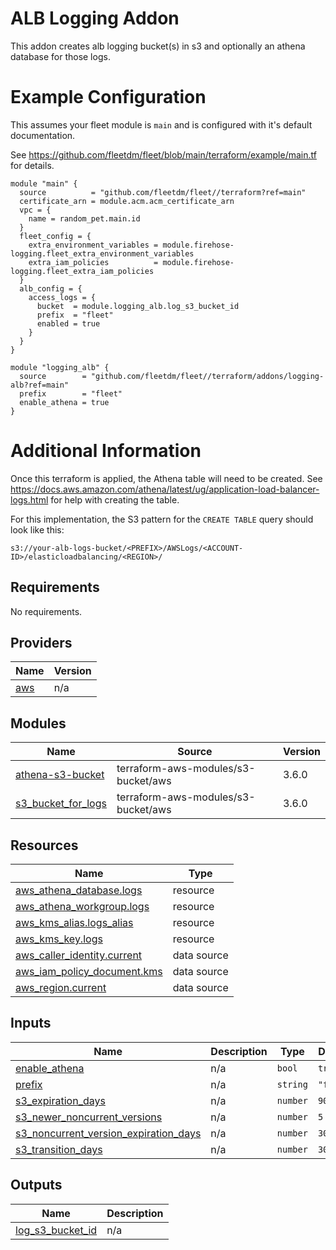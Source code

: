 # ALB Logging Addon
This addon creates alb logging bucket(s) in s3 and optionally an athena database for those logs.

# Example Configuration

This assumes your fleet module is `main` and is configured with it's default documentation.

See https://github.com/fleetdm/fleet/blob/main/terraform/example/main.tf for details.

```
module "main" {
  source          = "github.com/fleetdm/fleet//terraform?ref=main"
  certificate_arn = module.acm.acm_certificate_arn
  vpc = {
    name = random_pet.main.id
  }
  fleet_config = {
    extra_environment_variables = module.firehose-logging.fleet_extra_environment_variables
    extra_iam_policies          = module.firehose-logging.fleet_extra_iam_policies
  }
  alb_config = {
    access_logs = {
      bucket  = module.logging_alb.log_s3_bucket_id
      prefix  = "fleet"
      enabled = true
    }
  }
}

module "logging_alb" {
  source        = "github.com/fleetdm/fleet//terraform/addons/logging-alb?ref=main"
  prefix        = "fleet"
  enable_athena = true
}
```

# Additional Information

Once this terraform is applied, the Athena table will need to be created.  See https://docs.aws.amazon.com/athena/latest/ug/application-load-balancer-logs.html for help with creating the table.

For this implementation, the S3 pattern for the `CREATE TABLE` query should look like this:

```
s3://your-alb-logs-bucket/<PREFIX>/AWSLogs/<ACCOUNT-ID>/elasticloadbalancing/<REGION>/
```

## Requirements

No requirements.

## Providers

| Name | Version |
|------|---------|
| <a name="provider_aws"></a> [aws](#provider\_aws) | n/a |

## Modules

| Name | Source | Version |
|------|--------|---------|
| <a name="module_athena-s3-bucket"></a> [athena-s3-bucket](#module\_athena-s3-bucket) | terraform-aws-modules/s3-bucket/aws | 3.6.0 |
| <a name="module_s3_bucket_for_logs"></a> [s3\_bucket\_for\_logs](#module\_s3\_bucket\_for\_logs) | terraform-aws-modules/s3-bucket/aws | 3.6.0 |

## Resources

| Name | Type |
|------|------|
| [aws_athena_database.logs](https://registry.terraform.io/providers/hashicorp/aws/latest/docs/resources/athena_database) | resource |
| [aws_athena_workgroup.logs](https://registry.terraform.io/providers/hashicorp/aws/latest/docs/resources/athena_workgroup) | resource |
| [aws_kms_alias.logs_alias](https://registry.terraform.io/providers/hashicorp/aws/latest/docs/resources/kms_alias) | resource |
| [aws_kms_key.logs](https://registry.terraform.io/providers/hashicorp/aws/latest/docs/resources/kms_key) | resource |
| [aws_caller_identity.current](https://registry.terraform.io/providers/hashicorp/aws/latest/docs/data-sources/caller_identity) | data source |
| [aws_iam_policy_document.kms](https://registry.terraform.io/providers/hashicorp/aws/latest/docs/data-sources/iam_policy_document) | data source |
| [aws_region.current](https://registry.terraform.io/providers/hashicorp/aws/latest/docs/data-sources/region) | data source |

## Inputs

| Name | Description | Type | Default | Required |
|------|-------------|------|---------|:--------:|
| <a name="input_enable_athena"></a> [enable\_athena](#input\_enable\_athena) | n/a | `bool` | `true` | no |
| <a name="input_prefix"></a> [prefix](#input\_prefix) | n/a | `string` | `"fleet"` | no |
| <a name="input_s3_expiration_days"></a> [s3\_expiration\_days](#input\_s3\_expiration\_days) | n/a | `number` | `90` | no |
| <a name="input_s3_newer_noncurrent_versions"></a> [s3\_newer\_noncurrent\_versions](#input\_s3\_newer\_noncurrent\_versions) | n/a | `number` | `5` | no |
| <a name="input_s3_noncurrent_version_expiration_days"></a> [s3\_noncurrent\_version\_expiration\_days](#input\_s3\_noncurrent\_version\_expiration\_days) | n/a | `number` | `30` | no |
| <a name="input_s3_transition_days"></a> [s3\_transition\_days](#input\_s3\_transition\_days) | n/a | `number` | `30` | no |

## Outputs

| Name | Description |
|------|-------------|
| <a name="output_log_s3_bucket_id"></a> [log\_s3\_bucket\_id](#output\_log\_s3\_bucket\_id) | n/a |
